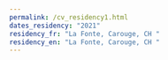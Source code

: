 ```yaml
---
permalink: /cv_residency1.html
dates_residency: "2021"
residency_fr: "La Fonte, Carouge, CH "
residency_en: "La Fonte, Carouge, CH "
---
```

